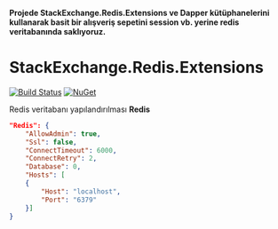 
**Projede StackExchange.Redis.Extensions ve Dapper kütüphanelerini kullanarak basit bir alışveriş sepetini session vb. yerine redis veritabanında saklıyoruz.**

# StackExchange.Redis.Extensions

[![Build Status](https://github.com/imperugo/StackExchange.Redis.Extensions/workflows/.NET%20Core/badge.svg?branch=v6)](https://github.com/imperugo/StackExchange.Redis.Extensions)
[![NuGet](http://img.shields.io/nuget/v/StackExchange.Redis.Extensions.Core.svg?style=flat)](https://www.nuget.org/packages/StackExchange.Redis.Extensions.Core/)

Redis veritabanı yapılandırılması **Redis** 
```JSON
"Redis": {		
	"AllowAdmin": true,
	"Ssl": false,
	"ConnectTimeout": 6000,
	"ConnectRetry": 2,
	"Database": 0,
	"Hosts": [
	{
		"Host": "localhost",
		"Port": "6379"
	}]
}
